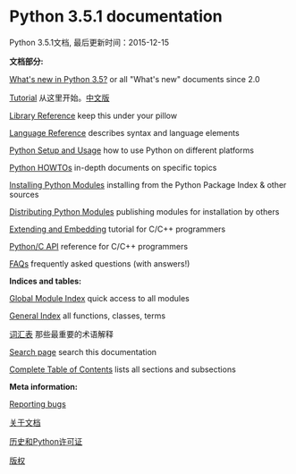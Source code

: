 # Python 3.5.1 documentation
Python 3.5.1文档, 
最后更新时间：2015-12-15

**文档部分:**

[What's new in Python 3.5?](https://docs.python.org/3/whatsnew/3.5.html)
or all "What's new" documents since 2.0

[Tutorial](https://docs.python.org/3/tutorial/index.html)
从这里开始。[中文版](http://www.pythondoc.com/pythontutorial3/index.html)

[Library Reference](https://docs.python.org/3/library/index.html)
keep this under your pillow

[Language Reference](https://docs.python.org/3/reference/index.html)
describes syntax and language elements

[Python Setup and Usage](https://docs.python.org/3/using/index.html)
how to use Python on different platforms

[Python HOWTOs](https://docs.python.org/3/howto/index.html)
in-depth documents on specific topics

[Installing Python Modules](https://docs.python.org/3/installing/index.html)
installing from the Python Package Index & other sources

[Distributing Python Modules](https://docs.python.org/3/distributing/index.html)
publishing modules for installation by others

[Extending and Embedding](https://docs.python.org/3/extending/index.html)
tutorial for C/C++ programmers

[Python/C API](https://docs.python.org/3/c-api/index.html)
reference for C/C++ programmers

[FAQs](https://docs.python.org/3/faq/index.html)
frequently asked questions (with answers!)

**Indices and tables:**

[Global Module Index](https://docs.python.org/3/py-modindex.html)
quick access to all modules

[General Index](https://docs.python.org/3/genindex.html)
all functions, classes, terms

[词汇表](https://docs.python.org/3/glossary.html)
那些最重要的术语解释

[Search page](https://docs.python.org/3/search.html)
search this documentation

[Complete Table of Contents](https://docs.python.org/3/contents.html)
lists all sections and subsections

**Meta information:**

[Reporting bugs](https://docs.python.org/3/bugs.html)

[关于文档](https://docs.python.org/3/about.html)

[历史和Python许可证](https://docs.python.org/3/license.html)

[版权](https://docs.python.org/3/copyright.html)
